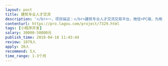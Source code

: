 ```yaml
---                
layout: post       
title: 建筑专业人才交流           
description: '</br>一、项目描述：</br>建筑专业人才交流交易平台，微信+PC端，为用人单位和专业求职者搭建一个交流平台，减少用人单位的招聘成本，提高求职者的成功率；</br>二、主要功能点：</br>支持供需双方在线互动，会员费支付，简历投放，企业招聘信息发布等功能；</br>三、可参考产品：</br>脉脉，建筑英才网；</br>四、有直播App产品的开发经验；</br>1、精通Java或PHP，熟悉jQuery、Javascript、Maven、Redis等技术，熟练使用MySQL等关系型数据库等；</br>2、良好的沟通能力和契约精神。</br>'     
contenturl: https://pro.lagou.com/project/7329.html      
tags: [小程序开发]            
salary: 30000-50000元          
publish_time: 2018-04-18 11:43:44         
review: 1879人                   
apply: 20人                   
recommend: 5人                   
time_range: 1-3个月              
---                 
```


